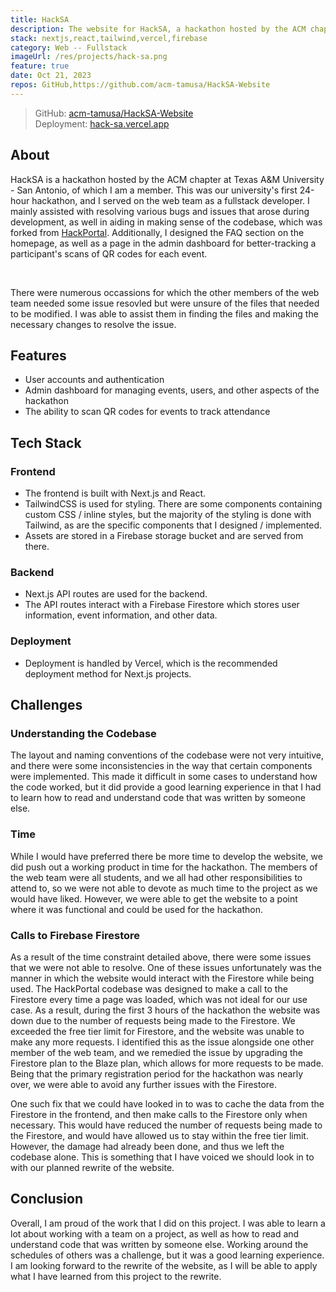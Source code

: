 ```yaml
---
title: HackSA
description: The website for HackSA, a hackathon hosted by the ACM chapter at Texas A&M University - San Antonio.
stack: nextjs,react,tailwind,vercel,firebase
category: Web -- Fullstack
imageUrl: /res/projects/hack-sa.png
feature: true
date: Oct 21, 2023
repos: GitHub,https://github.com/acm-tamusa/HackSA-Website
---
```


> GitHub: [acm-tamusa/HackSA-Website](https://github.com/acm-tamusa/HackSA-Website)  
> Deployment: [hack-sa.vercel.app](https://hack-sa.vercel.app/)

## About

HackSA is a hackathon hosted by the ACM chapter at Texas A&M University - San Antonio, of which I am a member. This was our
university's first 24-hour hackathon, and I served on the web team as a fullstack developer. I mainly assisted with resolving
various bugs and issues that arose during development, as well in aiding in making sense of the codebase, which was forked from
[HackPortal](https://github.com/acmutd/hackportal). Additionally, I designed the FAQ section on the homepage, as well as a page
in the admin dashboard for better-tracking a participant's scans of QR codes for each event.

<br />

There were numerous occassions for which the other members of the web team needed some issue resovled but were unsure of the files
that needed to be modified. I was able to assist them in finding the files and making the necessary changes to resolve the issue.

## Features

- User accounts and authentication
- Admin dashboard for managing events, users, and other aspects of the hackathon
- The ability to scan QR codes for events to track attendance

## Tech Stack

### Frontend

- The frontend is built with Next.js and React.
- TailwindCSS is used for styling. There are some components containing custom CSS / inline styles, but the majority of the
  styling is done with Tailwind, as are the specific components that I designed / implemented.
- Assets are stored in a Firebase storage bucket and are served from there.

### Backend

- Next.js API routes are used for the backend.
- The API routes interact with a Firebase Firestore which stores user information, event information, and other data.

### Deployment

- Deployment is handled by Vercel, which is the recommended deployment method for Next.js projects.

## Challenges

### Understanding the Codebase

The layout and naming conventions of the codebase were not very intuitive, and there were some inconsistencies in the way that
certain components were implemented. This made it difficult in some cases to understand how the code worked, but it did provide
a good learning experience in that I had to learn how to read and understand code that was written by someone else.

### Time

While I would have preferred there be more time to develop the website, we did push out a working product in time for the hackathon.
The members of the web team were all students, and we all had other responsibilities to attend to, so we were not able to devote
as much time to the project as we would have liked. However, we were able to get the website to a point where it was functional
and could be used for the hackathon.

### Calls to Firebase Firestore

As a result of the time constraint detailed above, there were some issues that we were not able to resolve. One of these issues
unfortunately was the manner in which the website would interact with the Firestore while being used. The HackPortal codebase
was designed to make a call to the Firestore every time a page was loaded, which was not ideal for our use case. As a result,
during the first 3 hours of the hackathon the website was down due to the number of requests being made to the Firestore. We
exceeded the free tier limit for Firestore, and the website was unable to make any more requests. I identified this as the issue
alongside one other member of the web team, and we remedied the issue by upgrading the Firestore plan to the Blaze plan, which
allows for more requests to be made. Being that the primary registration period for the hackathon was nearly over, we were able
to avoid any further issues with the Firestore.

One such fix that we could have looked in to was to cache the data from the Firestore in the frontend, and then make calls to
the Firestore only when necessary. This would have reduced the number of requests being made to the Firestore, and would have
allowed us to stay within the free tier limit. However, the damage had already been done, and thus we left the codebase alone.
This is something that I have voiced we should look in to with our planned rewrite of the website.

## Conclusion

Overall, I am proud of the work that I did on this project. I was able to learn a lot about working with a team on a project,
as well as how to read and understand code that was written by someone else. Working around the schedules of others was a
challenge, but it was a good learning experience. I am looking forward to the rewrite of the website, as I will be able to
apply what I have learned from this project to the rewrite.